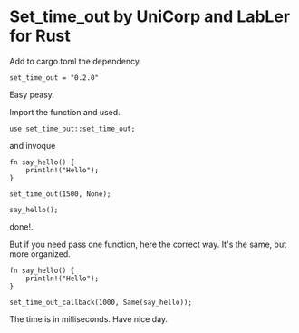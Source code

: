 # Set_time_out by UniCorp and LabLer for Rust

Add to cargo.toml the dependency

```[dependencies]
set_time_out = "0.2.0"
```

Easy peasy. 

Import the function  and used.

```use set_time_out::set_time_out;```

and invoque

```
fn say_hello() {
    println!("Hello");
}

set_time_out(1500, None);

say_hello();
```

done!.

But if you need pass one function, here the correct way. It's the same, but more organized.

```
fn say_hello() {
    println!("Hello");
}

set_time_out_callback(1000, Same(say_hello));
```

The time is in milliseconds. Have nice day. 

